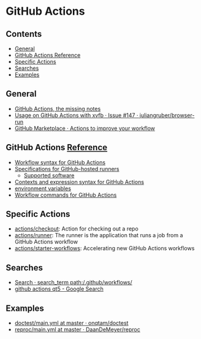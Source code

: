 # GitHub Actions

<!-- toc -->
## Contents

  * [General](#general)
  * [GitHub Actions  Reference](#github-actions--reference)
  * [Specific Actions](#specific-actions)
  * [Searches](#searches)
  * [Examples](#examples)<!-- endToc -->

## General

- [GitHub Actions, the missing notes](https://skypjack.github.io/2019-10-23-gh-greets-qt/)
- [Usage on GitHub Actions with xvfb · Issue #147 · juliangruber/browser-run](https://github.com/juliangruber/browser-run/issues/147)
- [GitHub Marketplace · Actions to improve your workflow](https://github.com/marketplace?type=actions)

## GitHub Actions  [Reference](https://docs.github.com/en/free-pro-team@latest/actions/reference)

- [Workflow syntax for GitHub Actions](https://docs.github.com/en/free-pro-team@latest/actions/reference/workflow-syntax-for-github-actions)
- [Specifications for GitHub-hosted runners](https://docs.github.com/en/free-pro-team@latest/actions/reference/specifications-for-github-hosted-runners)
    - [Supported software](https://docs.github.com/en/free-pro-team@latest/actions/reference/specifications-for-github-hosted-runners#supported-software)
- [Contexts and expression syntax for GitHub Actions](https://docs.github.com/en/free-pro-team@latest/actions/reference/context-and-expression-syntax-for-github-actions)
- [environment variables](https://docs.github.com/en/free-pro-team@latest/actions/reference/environment-variables)
- [Workflow commands for GitHub Actions](https://docs.github.com/en/free-pro-team@latest/actions/reference/workflow-commands-for-github-actions)

## Specific Actions

- [actions/checkout](https://github.com/actions/checkout): Action for checking out a repo
- [actions/runner](https://github.com/actions/runner): The runner is the application that runs a job from a GitHub Actions workflow
- [actions/starter-workflows](https://github.com/actions/starter-workflows): Accelerating new GitHub Actions workflows

## Searches

- [Search · search_term path:/.github/workflows/](https://github.com/search?q=search_term+path%3A%2F.github%2Fworkflows%2F+extension%3Ayml&type=Code)
- [github actions qt5 - Google Search](https://www.google.com/search?client=safari&rls=en&q=github+actions+qt5&ie=UTF-8&oe=UTF-8)

## Examples

- [doctest/main.yml at master · onqtam/doctest](https://github.com/onqtam/doctest/blob/master/.github/workflows/main.yml)
- [reproc/main.yml at master · DaanDeMeyer/reproc](https://github.com/DaanDeMeyer/reproc/blob/master/.github/workflows/main.yml)



